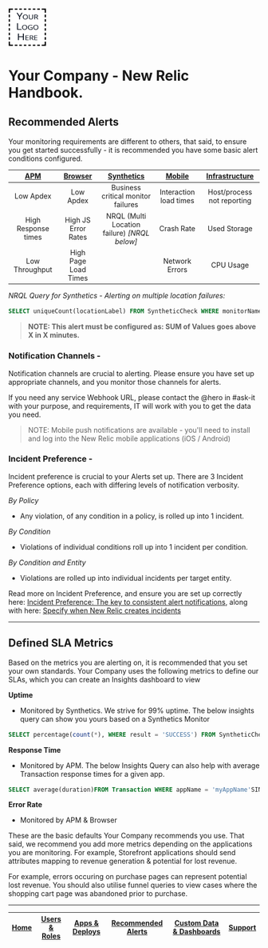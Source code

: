<img src="IMG/logo.png" alt="YourLogo" width="15%">


# Your Company - New Relic Handbook.

## Recommended Alerts
Your monitoring requirements are different to others, that said, to ensure you get started successfully - it is recommended you have some basic alert conditions configured.

|[APM](https://docs.newrelic.com/docs/apm/new-relic-apm/guides/new-relic-apm-best-practices-guide#alerts)	|[Browser](https://docs.newrelic.com/docs/browser/new-relic-browser/guides/new-relic-browser-best-practices-guide#alerts-policies)	|[Synthetics](https://docs.newrelic.com/docs/synthetics/new-relic-synthetics/using-monitors/alerting-synthetics)	|[Mobile](https://docs.newrelic.com/docs/mobile-monitoring/new-relic-mobile/getting-started/alert-information-new-relic-mobile)	|[Infrastructure](https://docs.newrelic.com/docs/infrastructure/new-relic-infrastructure/infrastructure-alert-conditions/infrastructure-alerts-add-edit-or-view-host-alert-information)	|
|:---:	|:---:	|:---:	|:---:	|:---:	|
|  Low Apdex  | Low Apdex | Business critical monitor failures | Interaction load times  	| Host/process not reporting  	|
| High Response times  	|   High JS Error Rates	|   NRQL (Multi Location failure) _[NRQL below]_	|   Crash Rate	|  Used Storage 	|
|   Low Throughput	| High Page Load Times  | 	| Network Errors   	| CPU Usage  |

_NRQL Query for Synthetics - Alerting on multiple location failures:_

```sql
SELECT uniqueCount(locationLabel) FROM SyntheticCheck WHERE monitorName = 'myMonitor' AND result = 'FAILED'
```

> **NOTE: This alert must be configured as: SUM of Values goes above X in X minutes.**

### Notification Channels -
Notification channels are crucial to alerting. Please ensure you have set up appropriate channels, and you monitor those channels for alerts. 

If you need any service Webhook URL, please contact the @hero in #ask-it with your purpose, and requirements, IT will work with you to get the data you need.

> NOTE: Mobile push notifications are available - you'll need to install and log into the New Relic mobile applications (iOS / Android)

### Incident Preference -
Incident preference is crucial to your Alerts set up. There are 3 Incident Preference options, each with differing levels of notification verbosity.

_By Policy_
- Any violation, of any condition in a policy, is rolled up into 1 incident.

_By Condition_
- Violations of individual conditions roll up into 1 incident per condition.

_By Condition and Entity_
- Violations are rolled up into individual incidents per target entity.

Read more on Incident Preference, and ensure you are set up correctly here: [Incident Preference: The key to consistent alert notifications](https://discuss.newrelic.com/t/relic-solution-alert-incident-preferences-are-the-key-to-consistent-alert-notifications/40867), along with here: [Specify when New Relic creates incidents](https://docs.newrelic.com/docs/alerts/new-relic-alerts/configuring-alert-policies/specify-when-new-relic-creates-incidents)

---

## Defined SLA Metrics
Based on the metrics you are alerting on, it is recommended that you set your own standards. Your Company uses the following metrics to define our SLAs, which you can create an Insights dashboard to view

**Uptime** 

* Monitored by Synthetics. We strive for 99% uptime. The below insights query can show you yours based on a Synthetics Monitor
```sql
SELECT percentage(count(*), WHERE result = 'SUCCESS') FROM SyntheticCheck WHERE monitorName = 'myMonitor'SINCE 1 DAY AGO
```

**Response Time**

 * Monitored by APM. The below Insights Query can also help with average Transaction response times for a given app.
 ```sql
SELECT average(duration)FROM Transaction WHERE appName = 'myAppName'SINCE 1 DAY AGO
```

**Error Rate**
* Monitored by APM & Browser

These are the basic defaults Your Company recommends you use. That said, we recommend you add more metrics depending on the applications you are monitoring. For example, Storefront applications should send attributes mapping to revenue generation & potential for lost revenue.

For example, errors occuring on purchase pages can represent potential lost revenue. You should also utilise funnel queries to view cases where the shopping cart page was abandoned prior to purchase.

---

|[Home](readme.md)	|[Users & Roles](UsersAndRoles.md)	|[Apps & Deploys](Apps%26Deploys.md)	|[Recommended Alerts](Alerts.md)	|[Custom Data & Dashboards](DashboardEvents.md)	|  [Support](support.md) |
|:---:	|:---:	|:---:	|:---:	|:---:	|:---:	|
